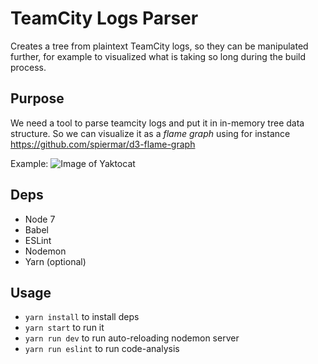 # TeamCity Logs Parser

Creates a tree from plaintext TeamCity logs, so they can be manipulated further, for example to visualized what is taking so long during the build process.

## Purpose

We need a tool to parse teamcity logs and put it in in-memory tree data structure. So we can visualize it as a _flame graph_ using for instance https://github.com/spiermar/d3-flame-graph

Example:
![Image of Yaktocat](http://content.screencast.com/users/Restuta/folders/Jing/media/8fa59e35-f127-4380-8c8b-0eb28331737d/00001367.png)


## Deps

* Node 7
* Babel
* ESLint
* Nodemon
* Yarn (optional)

## Usage
- `yarn install` to install deps
- `yarn start` to run it
- `yarn run dev` to run auto-reloading nodemon server
- `yarn run eslint` to run code-analysis
